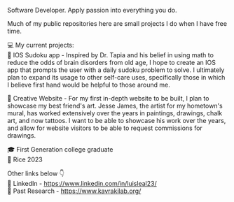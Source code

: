 Software Developer. Apply passion into everything you do.     
    
Much of my public repositories here are small projects I do when I have free time.   

💻 My current projects:   
📓 IOS Sudoku app - Inspired by Dr. Tapia and his belief in using math to reduce the odds of brain disorders from old age, I hope to create
an IOS app that prompts the user with a daily sudoku problem to solve. I ultimately plan to expand its usage to other self-care uses, specifically
those in which I believe first hand would be helpful to those around me.   

🎨 Creative Website - For my first in-depth website to be built, I plan to showcase my best friend's art. Jesse James, the artist for my hometown's
mural, has worked extensively over the years in paintings, drawings, chalk art, and now tattoos. I want to be able to showcase his work
over the years, and allow for website visitors to be able to request commissions for drawings. 
   
    
🎓 First Generation college graduate   
🦉 Rice 2023

Other links below 👇     
💼 LinkedIn - https://www.linkedin.com/in/luisleal23/      
🔬 Past Research - https://www.kavrakilab.org/
